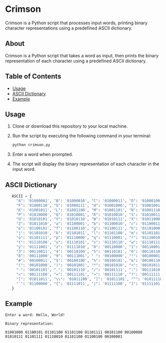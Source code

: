 # Crimson
Crimson is a Python script that processes input words, printing binary character representations using a predefined ASCII dictionary.
## About

Crimson is a Python script that takes a word as input, then prints the binary representation of each character using a predefined ASCII dictionary.

## Table of Contents

- [Usage](#usage)
- [ASCII Dictionary](#ascii-dictionary)
- [Example](#example)

## Usage

1. Clone or download this repository to your local machine.

2. Run the script by executing the following command in your terminal:

   ```bash
   python crimson.py

1.  Enter a word when prompted.

2.  The script will display the binary representation of each character in the input word.

## ASCII Dictionary
```python
   ASCII = {
     "A": '01000001', "B": '01000010', "C": '01000011', "D": '01000100', "E": '01000101',
     "F": '01000110', "G": '01000111', "H": '01001000', "I": '01001001', "J": '01001010',
     "K": '01001011', "L": '01001100', "M": '01001101', "N": '01001110', "O": '01001111',
     "P": '01010000', "Q": '01010001', "R": '01010010', "S": '01010011', "T": '01010100',
     "U": '01010101', "V": '01010110', "W": '01010111', "X": '01011000', "Y": '01011001',
     "Z": '01011010', "a": '01100001', "b": '01100010', "c": '01100011', "d": '01100100',
     "e": '01100101', "f": '01100110', "g": '01100111', "h": '01101000', "i": '01101001',
     "j": '01101010', "k": '01101011', "l": '01101100', "m": '01101101', "n": '01101110',
     "o": '01101111', "p": '01110000', "q": '01110001', "r": '01110010', "s": '01110011',
     "t": '01110100', "u": '01110101', "v": '01110110', "w": '01110111', "x": '01111000',
     "y": '01111001', "z": '01111010', "0": '00110000', "1": '00110001', "2": '00110010',
     "3": '00110011', "4": '00110100', "5": '00110101', "6": '00110110', "7": '00110111',
     "8": '00111000', "9": '00111001', " ": '00100000', "!": '00100001', "\"": '00100010',
     "#": '00100011', "$": '00100100', "%": '00100101', "&": '00100110', "'": '00100111',
     "(": '00101000', ")": '00101001', "*": '00101010', "+": '00101011', ",": '00101100',
     "-": '00101101', ".": '00101110', "/": '00101111', ":": '00111010', ";": '00111011',
     "<": '00111100', "=": '00111101', ">": '00111110', "?": '00111111', "@": '01000000',
     "[": '01011011', "\\": '01011100', "]": '01011101', "^": '01011110', "_": '01011111',
     "`": '01100000', "{": '01111011', "|": '01111100', "}": '01111101', "~": '01111110'
   }
```
## Example
```
Enter a word: Hello, World!

Binary representation:

01001000 01100101 01101100 01101100 01101111 00101100 00100000 01010111 01101111 01110010 01101100 01100100 00100001
